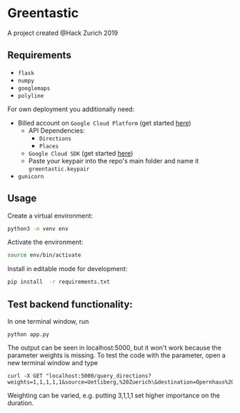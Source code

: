# Greentastic
A project created @Hack Zurich 2019


## Requirements 
* `flask`
* `numpy`
* `googlemaps`
* `polyline`


For own deployment you additionally need:
* Billed account on `Google Cloud Platform` (get started [here](https://cloud.google.com))
    * API Dependencies: 
        * `Directions`
        * `Places`
    * `Google Cloud SDK` (get started [here](https://cloud.google.com/appengine/docs/flexible/python/quickstart))
    * Paste your keypair into the repo's main folder and name it `greentastic.keypair`
* `gunicorn`



## Usage

Create a virtual environment:

```sh
python3 -m venv env
```

Activate the environment:

```sh
source env/bin/activate
```

Install in editable mode for development:

```sh
pip install  -r requirements.txt
```

## Test backend functionality:

In one terminal window, run 

```
python app.py
```

The output can be seen in localhost:5000, but it won't work because the parameter weights is missing. To test the code with the parameter, open a new terminal window and type

```
curl -X GET "localhost:5000/query_directions?weights=1,1,1,1,1&source=Uetliberg,%20Zuerich\&destination=Opernhaus%20Zuerich,%20Falkenstrasse,%20Zuerich"
```

Weighting can be varied, e.g. putting 3,1,1,1 set higher importance on the duration.

